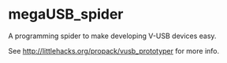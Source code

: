 megaUSB_spider
==============

A programming spider to make developing V-USB devices easy.

See http://littlehacks.org/propack/vusb_prototyper for more info.
